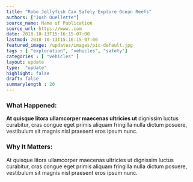 ```yaml
---
title: "Robo Jellyfish Can Safely Explore Ocean Reefs"
authors: ["Josh Ouellette"]
source_name: Name of Publication
source_url: https://www..com
date: 2018-10-13T15:16:15-07:00
lastmod: 2018-10-13T15:16:15-07:00
featured_image: /updates/images/pic-default.jpg
tags : [ "exploration", "vehicles", "safety"]
categories : [ "vehicles" ]
layout: update
type:  "update"
highlight: false
draft: false
summarylength : 20
---
```


### What Happened:
**At quisque litora ullamcorper maecenas ultricies ut** dignissim luctus curabitur, cras congue eget primis aliquam fringilla nulla dictum posuere, vestibulum sit magnis nisl praesent eros ipsum nunc.

### Why It Matters:
At quisque litora ullamcorper maecenas ultricies ut dignissim luctus curabitur, cras congue eget primis aliquam fringilla nulla dictum posuere, vestibulum sit magnis nisl praesent eros ipsum nunc.
